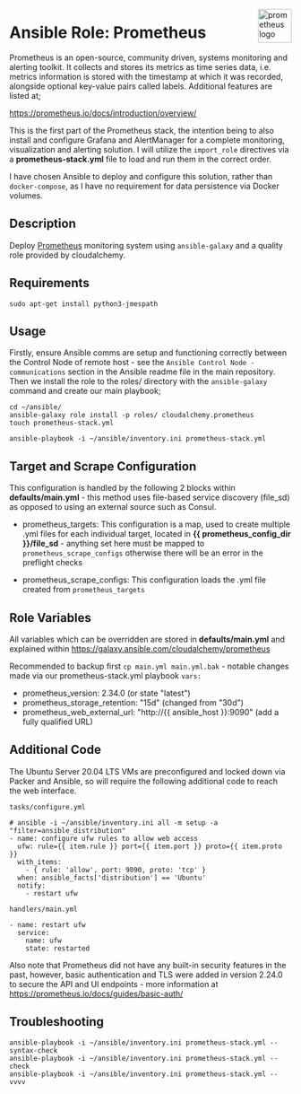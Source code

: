 <p><img src="https://cdn.worldvectorlogo.com/logos/prometheus.svg" alt="prometheus logo" title="prometheus" align="right" height="60" /></p>

# Ansible Role: Prometheus

Prometheus is an open-source, community driven, systems monitoring and alerting toolkit. It collects and stores its metrics as time series data, i.e. metrics information is stored with the timestamp at which it was recorded, alongside optional key-value pairs called labels. Additional features are listed at; 

https://prometheus.io/docs/introduction/overview/

This is the first part of the Prometheus stack, the intention being to also install and configure Grafana and AlertManager for a complete monitoring, visualization and alerting solution. I will utilize the `import_role` directives via a **prometheus-stack.yml** file to load and run them in the correct order. 

I have chosen Ansible to deploy and configure this solution, rather than `docker-compose`, as I have no requirement for data persistence via Docker volumes.


## Description

Deploy [Prometheus](https://github.com/prometheus/prometheus) monitoring system using `ansible-galaxy` and a quality role provided by cloudalchemy.

## Requirements
```
sudo apt-get install python3-jmespath
```

## Usage

Firstly, ensure Ansible comms are setup and functioning correctly between the Control Node of remote host - see the `Ansible Control Node - communications` section in the Ansible readme file in the main repository. Then we install the role to the roles/ directory with the `ansible-galaxy` command and create our main playbook;

```
cd ~/ansible/
ansible-galaxy role install -p roles/ cloudalchemy.prometheus
touch prometheus-stack.yml

ansible-playbook -i ~/ansible/inventory.ini prometheus-stack.yml
```

## Target and Scrape Configuration

This configuration is handled by the following 2 blocks within **defaults/main.yml** - this method uses file-based service discovery (file_sd) as opposed to using an external source such as Consul.

- prometheus_targets:
This configuration is a map, used to create multiple .yml files for each individual target, located in **{{ prometheus_config_dir }}/file_sd** - anything set here must be mapped to `prometheus_scrape_configs` otherwise there will be an error in the preflight checks

- prometheus_scrape_configs:
This configuration loads the .yml file created from `prometheus_targets`


## Role Variables

All variables which can be overridden are stored in **defaults/main.yml** and explained within https://galaxy.ansible.com/cloudalchemy/prometheus

Recommended to backup first `cp main.yml main.yml.bak` - notable changes made via our prometheus-stack.yml playbook `vars:`

- prometheus_version: 2.34.0 (or state "latest")
- prometheus_storage_retention: "15d" (changed from "30d")
- prometheus_web_external_url: "http://{{ ansible_host }}:9090" (add a fully qualified URL)


## Additional Code

The Ubuntu Server 20.04 LTS VMs are preconfigured and locked down via Packer and Ansible, so will require the following additional code to reach the web interface.

`tasks/configure.yml`
```
# ansible -i ~/ansible/inventory.ini all -m setup -a "filter=ansible_distribution"
- name: configure ufw rules to allow web access
  ufw: rule={{ item.rule }} port={{ item.port }} proto={{ item.proto }}
  with_items:
    - { rule: 'allow', port: 9090, proto: 'tcp' }
  when: ansible_facts['distribution'] == 'Ubuntu'
  notify:
    - restart ufw
```
`handlers/main.yml`
```
- name: restart ufw
  service:
    name: ufw
    state: restarted
```
Also note that Prometheus did not have any built-in security features in the past, however, basic authentication and TLS were added in version 2.24.0 to secure the API and UI endpoints - more information at https://prometheus.io/docs/guides/basic-auth/

## Troubleshooting
```
ansible-playbook -i ~/ansible/inventory.ini prometheus-stack.yml --syntax-check
ansible-playbook -i ~/ansible/inventory.ini prometheus-stack.yml --check 
ansible-playbook -i ~/ansible/inventory.ini prometheus-stack.yml --vvvv
```
